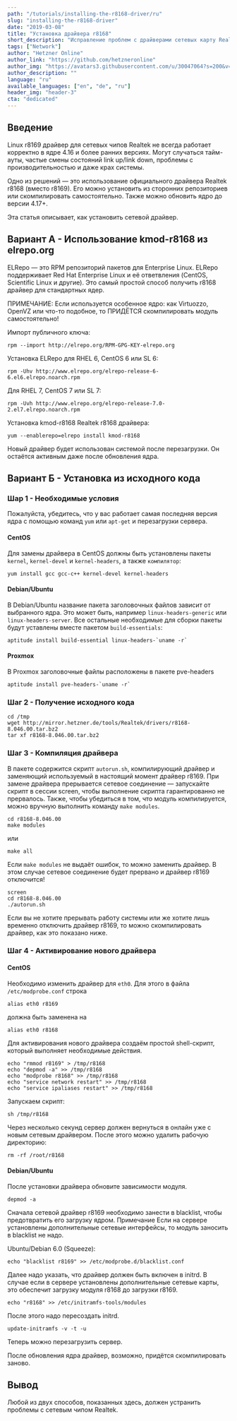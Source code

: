 ```yaml
---
path: "/tutorials/installing-the-r8168-driver/ru"
slug: "installing-the-r8168-driver"
date: "2019-03-08"
title: "Установка драйвера r8168"
short_description: "Исправление проблем с драйверами сетевых карту Realtek путем установки драйвера r8168."
tags: ["Network"]
author: "Hetzner Online"
author_link: "https://github.com/hetzneronline"
author_img: "https://avatars3.githubusercontent.com/u/30047064?s=200&v=4"
author_description: ""
language: "ru"
available_languages: ["en", "de", "ru"]
header_img: "header-3"
cta: "dedicated"
---
```


## Введение

Linux r8169 драйвер для сетевых чипов Realtek не всегда работает корректно в ядре 4.16 и более ранних версиях. Могут случаться тайм-ауты, частые смены состояний link up/link down, проблемы с производительностью и даже крах системы.

Одно из решений — это использование официального драйвера Realtek r8168 (вместо r8169). Его можно установить из сторонних репозиториев или скомпилировать самостоятельно. Также можно обновить ядро до версии 4.17+.

Эта статья описывает, как установить сетевой драйвер.

## Вариант А -  Использование kmod-r8168 из elrepo.org

ELRepo — это RPM репозиторий пакетов для Enterprise Linux. ELRepo поддерживает Red Hat Enterprise Linux и её ответвления (CentOS, Scientific Linux и другие). Это самый простой способ получить r8168 драйвер для стандартных ядер.

ПРИМЕЧАНИЕ: Если используется особенное ядро: как Virtuozzo, OpenVZ или что-то подобное, то ПРИДЁТСЯ скомпилировать модуль самостоятельно!

Импорт публичного ключа:

`rpm --import http://elrepo.org/RPM-GPG-KEY-elrepo.org`

Установка ELRepo для RHEL 6, CentOS 6 или SL 6:

`rpm -Uhv http://www.elrepo.org/elrepo-release-6-6.el6.elrepo.noarch.rpm`

Для RHEL 7, CentOS 7 или SL 7:

`rpm -Uvh http://www.elrepo.org/elrepo-release-7.0-2.el7.elrepo.noarch.rpm`

Установка kmod-r8168 Realtek r8168 драйвера:

`yum --enablerepo=elrepo install kmod-r8168`

Новый драйвер будет использован системой после перезагрузки. Он остаётся активным даже после обновления ядра.

## Вариант Б - Установка из исходного кода

### Шар 1 -  Необходимые условия

Пожалуйста, убедитесь, что у вас работает самая последняя версия ядра с помощью команд `yum` или `apt-get` и перезагрузки сервера.

#### CentOS

Для замены драйвера в CentOS должны быть установлены пакеты `kernel`, `kernel-devel` и `kernel-headers`, а также `компилятор`:

`yum install gcc gcc-c++ kernel-devel kernel-headers`

#### Debian/Ubuntu

В Debian/Ubuntu название пакета заголовочных файлов зависит от выбранного ядра. Это может быть, например `linux-headers-generic` или `linux-headers-server`. Все остальные необходимые для сборки пакеты будут уставлены вместе пакетом `build-essentials`:

``aptitude install build-essential linux-headers-`uname -r` ``

#### Proxmox

В Proxmox заголовочные файлы расположены в пакете pve-headers

``aptitude install pve-headers-`uname -r` ``

### Шаг 2 - Получение исходного кода

```console
cd /tmp
wget http://mirror.hetzner.de/tools/Realtek/drivers/r8168-8.046.00.tar.bz2
tar xf r8168-8.046.00.tar.bz2
```

### Шаг 3 - Компиляция драйвера

В пакете содержится скрипт `autorun.sh`, компилирующий драйвер и заменяющий используемый в настоящий момент драйвер r8169. При замене драйвера прерывается сетевое соединение — запускайте скрипт в сессии screen, чтобы выполнение скрипта гарантированно не прервалось. Также, чтобы убедиться в том, что модуль компилируется, можно вручную выполнить команду `make modules`.

```console
cd r8168-8.046.00
make modules
```

или

`make all`

Если `make modules` не выдаёт ошибок, то можно заменить драйвер. В этом случае сетевое соединение будет прервано и драйвер r8169 отключится!

```console
screen
cd r8168-8.046.00
./autorun.sh
```

Если вы не хотите прерывать работу системы или же хотите лишь временно отключить драйвер r8169, то можно скомпилировать драйвер, как это показано ниже.

### Шаг 4 - Активирование нового драйвера

#### CentOS

Необходимо изменить драйвер для `eth0`. Для этого в файла `/etc/modprobe.conf` строка

`alias eth0 r8169`

должна быть заменена на

`alias eth0 r8168`

Для активирования нового драйвера создаём простой shell-скрипт, который выполняет необходимые действия.

```console
echo "rmmod r8169" > /tmp/r8168
echo "depmod -a" >> /tmp/r8168
echo "modprobe r8168" >> /tmp/r8168
echo "service network restart" >> /tmp/r8168
echo "service ipaliases restart" >> /tmp/r8168
```

Запускаем скрипт:

`sh /tmp/r8168`

Через несколько секунд сервер должен вернуться в онлайн уже с новым сетевым драйвером. После этого можно удалить рабочую директорию:

`rm -rf /root/r8168`

#### Debian/Ubuntu

После установки драйвера обновите зависимости модуля.

`depmod -a`

Сначала сетевой драйвер r8169 необходимо занести в blacklist, чтобы предотвратить его загрузку ядром. Примечание Если на сервере установлены дополнительные сетевые интерфейсы, то модуль заносить в blacklist не надо.

Ubuntu/Debian 6.0 (Squeeze):

`echo "blacklist r8169" >> /etc/modprobe.d/blacklist.conf`

Далее надо указать, что драйвер должен быть включен в initrd. В случае если в сервере установлены дополнительные сетевые карты, это обеспечит загрузку модуля r8168 до загрузки r8169.

`echo "r8168" >> /etc/initramfs-tools/modules`

После этого надо пересоздать initrd.

`update-initramfs -v -t -u`

Теперь можно перезагрузить сервер.

После обновления ядра драйвер, возможно, придётся скомпилировать заново.

## Вывод

Любой из двух способов, показанных здесь, должен устранить проблемы с сетевым чипом Realtek.
